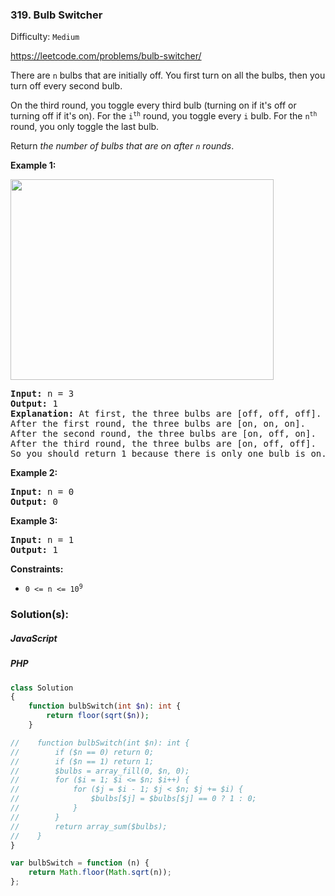 ### 319. Bulb Switcher

Difficulty: `Medium`

https://leetcode.com/problems/bulb-switcher/



<p>There are <code>n</code> bulbs that are initially off. You first turn on all the bulbs, then&nbsp;you turn off every second bulb.</p>
<p>On the third round, you toggle every third bulb (turning on if it's off or turning off if it's on). For the <code>i<sup>th</sup></code> round, you toggle every <code>i</code> bulb. For the <code>n<sup>th</sup></code> round, you only toggle the last bulb.</p>
<p>Return <em>the number of bulbs that are on after <code>n</code> rounds</em>.</p>
<p><strong class="example">Example 1:</strong></p>
<img alt="" src="https://assets.leetcode.com/uploads/2020/11/05/bulb.jpg" style="width: 421px; height: 321px;">
<pre><strong>Input:</strong> n = 3
<strong>Output:</strong> 1
<strong>Explanation:</strong> At first, the three bulbs are [off, off, off].
After the first round, the three bulbs are [on, on, on].
After the second round, the three bulbs are [on, off, on].
After the third round, the three bulbs are [on, off, off]. 
So you should return 1 because there is only one bulb is on.</pre>
<p><strong class="example">Example 2:</strong></p>
<pre><strong>Input:</strong> n = 0
<strong>Output:</strong> 0
</pre>
<p><strong class="example">Example 3:</strong></p>
<pre><strong>Input:</strong> n = 1
<strong>Output:</strong> 1
</pre>
<p><strong>Constraints:</strong></p>
<ul>
	<li><code>0 &lt;= n &lt;= 10<sup>9</sup></code></li>
</ul>

### Solution(s):

##### JavaScript

##### PHP

```php
class Solution
{
    function bulbSwitch(int $n): int {
        return floor(sqrt($n));
    }

//    function bulbSwitch(int $n): int {
//        if ($n == 0) return 0;
//        if ($n == 1) return 1;
//        $bulbs = array_fill(0, $n, 0);
//        for ($i = 1; $i <= $n; $i++) {
//            for ($j = $i - 1; $j < $n; $j += $i) {
//                $bulbs[$j] = $bulbs[$j] == 0 ? 1 : 0;
//            }
//        }
//        return array_sum($bulbs);
//    }
}

```

```js
var bulbSwitch = function (n) {
    return Math.floor(Math.sqrt(n));
};
```